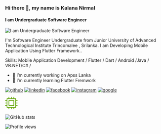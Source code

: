 ### Hi there 👋, my name is Kalana Nirmal
#### I am Undergraduate Software Engineer 
![I am Undergraduate Software Engineer ](https://media-exp1.licdn.com/dms/image/D5616AQG6CAwCYyHhEw/profile-displaybackgroundimage-shrink_350_1400/0/1667026490833?e=1675900800&v=beta&t=0D7LQ0LTwByGWpSdUpIGrZszvljEZINeTTtTQm1_vFE)

I'm Software Engineer Undergraduate from Junior University of Advanced Technological Institute Trincomalee , Srilanka. 
I am Developing Mobile Application Using Flutter Framework..

Skills: Mobile Application Development  / Flutter / Dart / Android /Java / VB.NET/C# /

- 🔭 I’m currently working on Apss Lanka  
- 🌱 I’m currently learning Flutter Fremwork 


[<img src='https://cdn.jsdelivr.net/npm/simple-icons@3.0.1/icons/github.svg' alt='github' height='40'>](https://github.com/https://github.com/kalananirmal)  [<img src='https://cdn.jsdelivr.net/npm/simple-icons@3.0.1/icons/linkedin.svg' alt='linkedin' height='40'>](https://www.linkedin.com/in/https://www.linkedin.com/in/kalana-nirmal//)  [<img src='https://cdn.jsdelivr.net/npm/simple-icons@3.0.1/icons/facebook.svg' alt='facebook' height='40'>](https://www.facebook.com/kalananirmal)  [<img src='https://cdn.jsdelivr.net/npm/simple-icons@3.0.1/icons/instagram.svg' alt='instagram' height='40'>](https://www.instagram.com/kalananirmal/)  [<img src='https://cdn.jsdelivr.net/npm/simple-icons@3.0.1/icons/google.svg' alt='google' height='40'>](a.kalananirmal@gmail.com)  

<a href='https://docs.github.com/en/developers'><img src='https://raw.githubusercontent.com/acervenky/animated-github-badges/master/assets/devbadge.gif' width='40' height='40'></a> 

![GitHub stats](https://github-readme-stats.vercel.app/api?username=https://github.com/kalananirmal&show_icons=true)  

![Profile views](https://gpvc.arturio.dev/https://github.com/kalananirmal)  
